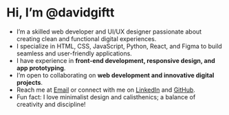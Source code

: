 #  Hi, I’m @davidgiftt  

-  I’m a skilled web developer and UI/UX designer passionate about creating clean and functional digital experiences.  
-  I specialize in HTML, CSS, JavaScript, Python, React, and Figma to build seamless and user-friendly applications.  
-  I have experience in **front-end development, responsive design, and app prototyping**.  
-  I’m open to collaborating on **web development and innovative digital projects**.  
-  Reach me at [Email](mrdavidgift@gmail.com) or connect with me on [LinkedIn](www.linkedin.com/in/david-gift)  and [GitHub](https://github.com/davidgiftt).  
-  Fun fact: I love minimalist design and calisthenics; a balance of creativity and discipline!

